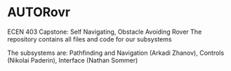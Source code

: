 # AUTORovr
ECEN 403 Capstone: Self Navigating, Obstacle Avoiding Rover
The repository contains all files and code for our subsystems

The subsystems are: 
Pathfinding and Navigation (Arkadi Zhanov),
Controls (Nikolai Paderin),
Interface (Nathan Sommer)
